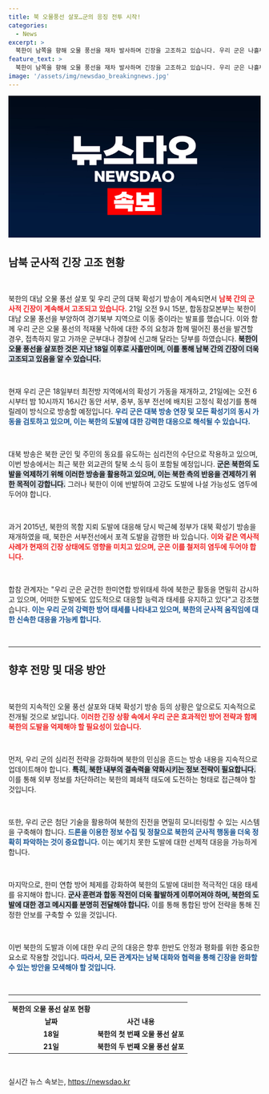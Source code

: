 ```yaml
---
title: 북 오물풍선 살포…군의 응징 전투 시작!
categories:
  - News
excerpt: >
  북한이 남쪽을 향해 오물 풍선을 재차 발사하며 긴장을 고조하고 있습니다. 우리 군은 나흘째 대북 확성기 방송을 실시, 북한의 도발을 억제할 방안을 검토 중입니다. 놀라운 군사적 대치의 현장을 놓치지 마세요!
feature_text: >
  북한이 남쪽을 향해 오물 풍선을 재차 발사하며 긴장을 고조하고 있습니다. 우리 군은 나흘째 대북 확성기 방송을 실시, 북한의 도발을 억제할 방안을 검토 중입니다. 놀라운 군사적 대치의 현장을 놓치지 마세요!
image: '/assets/img/newsdao_breakingnews.jpg'
---
```


<p><img src="/assets/img/newsdao_breakingnews.jpg" alt="koreaapp 속보" /></p>

<h2 data-ke-size="size26">남북 군사적 긴장 고조 현황</h2>

<p data-ke-size="size16">&nbsp;</p>

<p>북한의 대남 오물 풍선 살포 및 우리 군의 대북 확성기 방송이 계속되면서 <b><span style="color: #ee2323;">남북 간의 군사적 긴장이 계속해서 고조되고 있습니다.</span></b> 21일 오전 9시 15분, 합동참모본부는 북한이 대남 오물 풍선을 부양하여 경기북부 지역으로 이동 중이라는 발표를 했습니다. 이와 함께 우리 군은 오물 풍선의 적재물 낙하에 대한 주의 요청과 함께 떨어진 풍선을 발견할 경우, 접촉하지 말고 가까운 군부대나 경찰에 신고해 달라는 당부를 하였습니다. <b><span style="background-color: #21538527;">북한이 오물 풍선을 살포한 것은 지난 18일 이후로 사흘만이며, 이를 통해 남북 간의 긴장이 더욱 고조되고 있음을 알 수 있습니다.</span></b></p>

<p data-ke-size="size16">&nbsp;</p>

<p>현재 우리 군은 18일부터 최전방 지역에서의 확성기 가동을 재개하고, 21일에는 오전 6시부터 밤 10시까지 16시간 동안 서부, 중부, 동부 전선에 배치된 고정식 확성기를 통해 릴레이 방식으로 방송할 예정입니다. <b><span style="color: #1a5490;">우리 군은 대북 방송 연장 및 모든 확성기의 동시 가동을 검토하고 있으며, 이는 북한의 도발에 대한 강력한 대응으로 해석될 수 있습니다.</span></b> </p>

<p data-ke-size="size16">&nbsp;</p>

<p>대북 방송은 북한 군인 및 주민의 동요를 유도하는 심리전의 수단으로 작용하고 있으며, 이번 방송에서는 최근 북한 외교관의 탈북 소식 등이 포함될 예정입니다. <b><span style="background-color: #21538527;">군은 북한의 도발을 억제하기 위해 이러한 방송을 활용하고 있으며, 이는 북한 측의 반응을 견제하기 위한 목적이 강합니다.</span></b> 그러나 북한이 이에 반발하여 고강도 도발에 나설 가능성도 염두에 두어야 합니다. </p>

<p data-ke-size="size16">&nbsp;</p>

<p>과거 2015년, 북한의 목함 지뢰 도발에 대응해 당시 박근혜 정부가 대북 확성기 방송을 재개하였을 때, 북한은 서부전선에서 포격 도발을 감행한 바 있습니다. <b><span style="color: #ee2323;">이와 같은 역사적 사례가 현재의 긴장 상태에도 영향을 미치고 있으며, 군은 이를 철저히 염두에 두어야 합니다.</span></b> </p>

<p data-ke-size="size16">&nbsp;</p>

<p>합참 관계자는 "우리 군은 굳건한 한미연합 방위태세 하에 북한군 활동을 면밀히 감시하고 있으며, 어떠한 도발에도 압도적으로 대응할 능력과 태세를 유지하고 있다"고 강조했습니다. <b><span style="color: #1a5490;">이는 우리 군의 강력한 방어 태세를 나타내고 있으며, 북한의 군사적 움직임에 대한 신속한 대응을 가능케 합니다.</span></b> </p>

<p data-ke-size="size16">&nbsp;</p>

<hr>

<h2 data-ke-size="size26">향후 전망 및 대응 방안</h2>

<p data-ke-size="size16">&nbsp;</p>

<p>북한의 지속적인 오물 풍선 살포와 대북 확성기 방송 등의 상황은 앞으로도 지속적으로 전개될 것으로 보입니다. <b><span style="color: #ee2323;">이러한 긴장 상황 속에서 우리 군은 효과적인 방어 전략과 함께 북한의 도발을 억제해야 할 필요성이 있습니다.</span></b> </p>

<p data-ke-size="size16">&nbsp;</p>

<p>먼저, 우리 군의 심리전 전략을 강화하며 북한의 민심을 흔드는 방송 내용을 지속적으로 업데이트해야 합니다. <b><span style="background-color: #21538527;">특히, 북한 내부의 결속력을 약화시키는 정보 전략이 필요합니다.</span></b> 이를 통해 외부 정보를 차단하려는 북한의 폐쇄적 태도에 도전하는 형태로 접근해야 할 것입니다.</p>

<p data-ke-size="size16">&nbsp;</p>

<p>또한, 우리 군은 첨단 기술을 활용하여 북한의 진전을 면밀히 모니터링할 수 있는 시스템을 구축해야 합니다. <b><span style="color: #1a5490;">드론을 이용한 정보 수집 및 정찰으로 북한의 군사적 행동을 더욱 정확히 파악하는 것이 중요합니다.</span></b> 이는 예기치 못한 도발에 대한 선제적 대응을 가능하게 합니다.</p>

<p data-ke-size="size16">&nbsp;</p>

<p>마지막으로, 한미 연합 방어 체제를 강화하여 북한의 도발에 대비한 적극적인 대응 태세를 유지해야 합니다. <b><span style="background-color: #21538527;">군사 훈련과 합동 작전이 더욱 활발하게 이루어져야 하며, 북한의 도발에 대한 경고 메시지를 분명히 전달해야 합니다.</span></b> 이를 통해 통합된 방어 전략을 통해 진정한 안보를 구축할 수 있을 것입니다.</p>

<p data-ke-size="size16">&nbsp;</p>

<p>이번 북한의 도발과 이에 대한 우리 군의 대응은 향후 한반도 안정과 평화를 위한 중요한 요소로 작용할 것입니다. <b><span style="color: #1a5490;">따라서, 모든 관계자는 남북 대화와 협력을 통해 긴장을 완화할 수 있는 방안을 모색해야 할 것입니다.</span></b> </p>

<p data-ke-size="size16">&nbsp;</p>

<hr>

<table style="width: 100%; border-collapse: collapse; border: none;">
    <tr>
        <td style="text-align: center; height: 17px;"><b>북한의 오물 풍선 살포 현황</b></td>
    </tr>
    <tr>
        <td style="text-align: center; height: 17px;"><b>날짜</b></td>
        <td style="text-align: center; height: 17px;"><b>사건 내용</b></td>
    </tr>
    <tr>
        <td style="text-align: center; height: 17px;"><b>18일</b></td>
        <td style="text-align: center; height: 17px;"><b>북한의 첫 번째 오물 풍선 살포</b></td>
    </tr>
    <tr>
        <td style="text-align: center; height: 17px;"><b>21일</b></td>
        <td style="text-align: center; height: 17px;"><b>북한의 두 번째 오물 풍선 살포</b></td>
    </tr>
</table>

<p data-ke-size="size16">&nbsp;</p>
실시간 뉴스 속보는, <a href="https://newsdao.kr" rel="dofollow">https://newsdao.kr</a>


